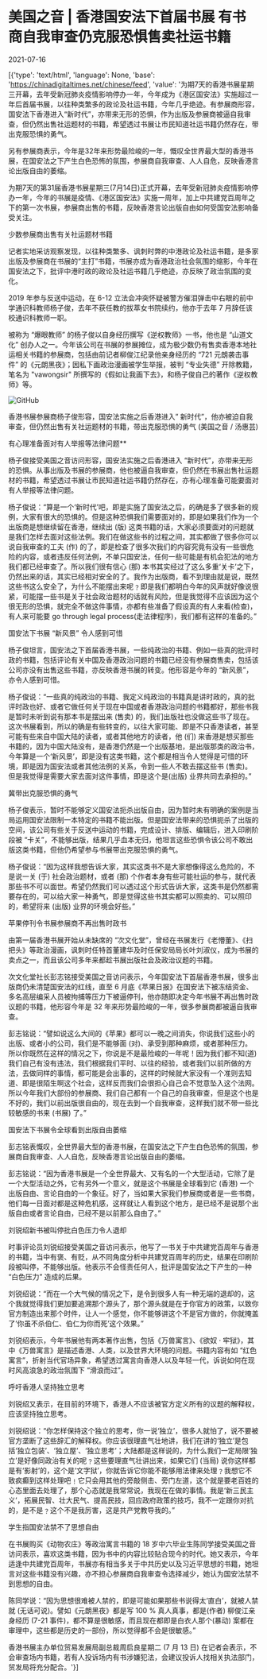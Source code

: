 # 美国之音 | 香港国安法下首届书展 有书商自我审查仍克服恐惧售卖社运书籍

2021-07-16

[{'type': 'text/html', 'language': None, 'base': 'https://chinadigitaltimes.net/chinese/feed', 'value': '为期7天的香港书展星期三开幕，去年受新冠肺炎疫情影响停办一年，今年成为《港区国安法》实施超过一年后首届书展，以往种类繁多的政论及社运书籍，今年几乎绝迹。有参展商形容，国安法下香港进入“新时代”，亦带来无形的恐惧，作为出版及参展商被逼自我审查，但仍然出售社运题材的书籍，希望透过书展让市民知道社运书籍仍然存在，带出克服恐惧的勇气。

另有参展商表示，今年是32年来形势最险峻的一年，慨叹全世界最大型的香港书展，在国安法之下产生白色恐怖的氛围，参展商自我审查、人人自危，反映香港言论出版自由的萎缩。

为期7天的第31届香港书展星期三(7月14日)正式开幕，去年受新冠肺炎疫情影响停办一年，今年的书展是疫情、《港区国安法》实施一周年，加上中共建党百周年之下的第一次书展，参展商出售的书籍，反映香港言论出版自由如何受国安法影响备受关注。

少数参展商出售有关社运题材书籍

记者实地采访观察发现，以往种类繁多、讽刺时弊的中港政论及社运书籍，是多家出版及参展商在书展的“主打”书籍，书展亦成为香港政治社会氛围的缩影，今年在国安法之下，批评中港时政的政论及社运书籍几乎绝迹，亦反映了政治氛围的变化。

2019 年参与反送中运动，在 6-12 立法会冲突怀疑被警方催泪弹击中右眼的前中学通识科教师杨子俊，去年不获任教的拔萃女书院续约，他亦于去年 7 月辞任该校通识科教师一职。

被称为 “爆眼教师” 的杨子俊以自身经历撰写《逆权教师》一书，他也是 “山道文化” 创办人之一。今年该公司在书展的参展摊位，成为极少数仍有售卖香港本地社运相关书籍的参展商，包括由前记者柳俊江纪录他亲身经历的 “721 元朗袭击事件” 的《元朗黑夜》；因私下画政治漫画被学生举报，被判 “专业失德” 开除教籍，笔名为 &quot;vawongsir&quot; 所撰写的《假如让我画下去》，和杨子俊自己的著作《逆权教师》等。

![GitHub](https://gdb.voanews.com/EFBF4088-CFBE-4811-810B-957EE0C458F2_w1597_n_r0_st.jpg)

香港书展参展商杨子俊形容，国安法实施之后香港进入” 新时代”，他亦被迫自我审查，但仍然出售有关社运题材的书籍，带出克服恐惧的勇气 (美国之音 / 汤惠芸)

有心理准备面对有人举报等法律问题**

杨子俊接受美国之音访问形容，国安法实施之后香港进入 “新时代”，亦带来无形的恐惧。从事出版及书展的参展商，他也被逼自我审查，但仍然在书展出售社运题材的书籍，希望透过书展让市民知道社运书籍仍然存在，亦有心理准备可能要面对有人举报等法律问题。

杨子俊说：“算是一个‘新时代’吧，即是实施了国安法之后，的确是多了很多新的规例，大家有很大的恐惧的。但是这种恐惧我们需要面对的，即是如果我们作为一个出版商是想继续留在香港，继续出 (版) 这类书籍的话，大家必须要面对的问题就是我们怎样去面对这些法例。我们在做这些书的过程之间，其实都做了很多你可以说自我审查的工夫 (作) 的了，即是检查了很多次我们的内容究竟有没有一些很危险的内容，或者违反任何法例，不单只国安法，任何一些可能是有机会犯法的地方我们都已经审查了。所以我们很有信心 (那) 本书其实经过了这么多重‘关卡’之下，仍然出来的话，其实已经相对安全的了。我作为出版商，看不到理由就是说，既然这些书这么安全了，为什么不能摆出来呢﹖即是我们都明白今年的风声就好像说很紧，可能摆一些书是关于社会政治题材的话就有风险，但是我觉得不应该因为这个很无形的恐惧，就完全不做这件事情，亦都有些准备了假设真的有人来看(检查)，有人来可能要 go through legal process(走法律程序)，我们都有这样的准备的。”

国安法下书展 “新风景” 令人感到可惜

杨子俊坦言，国安法之下首届香港书展，一些纯政治的书籍、例如一些真的批评时政的书籍，包括评论有关中国及香港政治问题的书籍已经没有参展商售卖，包括该公司亦没有出售这些书籍，亦反映香港书展的转变。他形容是今年的 “新风景”，亦令人感到可惜。

杨子俊说：“一些真的纯政治的书籍、我定义纯政治的书籍真是讲时政的，真的批评时政也好、或者它做任何关于现在中国或者香港政治问题的书籍都好，那些书我是暂时未听到说有那本书是摆出来 (售卖) 的，我们出版社也没做这些书了现在。这次书展看到，所以的确是有些转变的，以往大家可能、即是不只香港读者，甚至可能有些来自中国大陆的读者，或者其他地方的读者，他 (们) 来香港是想买那些书籍的，因为中国大陆没有，是香港仍然是一个出版基地，是出版那类的政治书，今年算是一个‘新风景’，即是没有这类书籍，这个都是相当令人觉得是可惜的环境，即是因为国安法或者其他法例的关系，令到一些人不敢去摆这些书 (售卖)。但是我觉得是需要大家去面对这件事情，即是这个是(出版) 业界共同去承担的。”

冀带出克服恐惧的勇气

杨子俊表示，暂时不能够定义国安法扼杀出版自由，因为暂时未有明确的案例是当局运用国安法限制一本特定的书籍不能出版。但是国安法带来的恐惧扼杀了出版的空间，该公司有些关于反送中运动的书籍，完成设计、排版、编辑后，进入印刷阶段被 “卡关”，不能够出版，结果几乎血本无归，他坦言这些恐惧令该公司不敢出版这类书籍，但他仍希望参与书展带出克服恐惧的勇气。

杨子俊说：“因为这样我想告诉大家，其实这类书不是大家想像得这么危险的，不是说一关 (于) 社会政治题材，或者 (那) 个作者本身有些可能社运的参与，就代表那些书不可以面世。希望仍然我们可以透过这个形式告诉大家，这类书是仍然都需要存在的，可以给大家一种勇气，即是觉得这些书其实都可以照卖的、可以照印的，希望将来 (出版) 业界的环境会好些。”

苹果停刊令书展参展商不再出售时政书

由第一届香港书展开始从未缺席的 “次文化堂”，曾经在书展发行《老懵董》、《扫把头》等政治漫画，讽刺时任特首董建华及时任保安局局长叶刘淑仪，成为书展的卖点之一，而且该公司多年来都趁书展出版社会及政治议题的书籍。

次文化堂社长彭志铭接受美国之音访问表示，今年国安法下首届香港书展，很多出版商仍未清楚国安法的红线，直至 6 月底《苹果日报》在国安法下被冻结资金、多名高层编采人员被拘捕等压力下被逼停刊，他亦随即决定今年书展不再出售时政议题的书籍，他形容今年是 32 年来形势最险峻的一年，很多参展商都被逼自我审查。

彭志铭说：“譬如说这么大间的《苹果》都可以一晚之间消失，你说我们这些小的出版、或者小的公司，我们是不能够面 (对)、承受到那种麻烦，或者那种压力。所以你既然在这样的情况之下，你说是不是最险峻的一年呢！因为我们都不知(道) 我们自己有没有违法，我们根据我们平时、以往的经验，或者我们以前所做的方法，去做同样的事情，都可能是会出事的，这样的时候就大家没有一个准则去知道、即是很陌生啊这个社会，这样反而我们会很担心自己会不觉意坠入这个法网。所以今年我们大部份的参展商、我们自己都有一个自己的自我审查，但是这个也是不好的，我们以前出版很自由的，现在去到一个自我审查，这样我们就不带一些比较敏感的书来 (书展) 了。”

国安法下书展令全球看到出版自由萎缩

彭志铭表慨叹，全世界最大型的香港书展，在国安法之下产生白色恐怖的氛围，参展商自我审查、人人自危，反映香港言论出版自由的萎缩。

彭志铭说：“因为香港书展是一个全世界最大、又有名的一个大型活动，它除了是一个大型活动之外，它有另外一个意义，就是这个书展是全球看到它 (香港) 一个出版自由、言论自由的一个象征。好了，当如果大家我们参展商或者是一些书商，他们每一日面对都是这种危机感，这样就让人看到这个地方，是已经不是说那个出版自由或者言论自由，已经不是以前那么自由了。”

刘锐绍新书被叫停批白色压力令人退却

时事评论员刘锐绍接受美国之音访问表示，他写了一书关于中共建党百周年与香港的书籍，当中有褒、有贬，从不同角度分析中共建党百周年的历史，结果在印刷阶段被叫停，不能够出版。他表示不会怪责任何人，批评是国安法之下产生的一种 “白色压力” 造成的后果。

刘锐绍说：“而在一个大气候的情况之下，是令到很多人有一种无端的退却的，这个我就觉得我们更加要追溯那个源头了，那个源头就是在于你官方的政策，以致你官方制造出来那个时件，让人一个感觉，你不能够讲这个不是官方做的，你就掩盖了&#8217;你虽不杀伯仁、伯仁为你而死&#8217;这个效果。”

刘锐绍表示，今年书展他有两本著作出售，包括《万兽寓言》、《欲奴 · 牢狱》，其中《万兽寓言》是描述香港、人类，以及世界大环境的问题。书籍内容有如 “红色寓言”，折射当代官场异象，希望透过寓言向香港人以及年轻一代，诉说如何在现时风高浪急的政治氛围下 “滑浪而过”。

呼吁香港人坚持独立思考

刘锐绍又表示，在目前的环境下，香港人不应该被官方定义所有的议题的解释权，应该坚持独立思考。

刘锐绍说：“你怎样保持这个独立的思考，你一说‘独立’，很多人就怕了，说不要被官方垄断了这些辞汇的解释权。你应该很理直气壮地讲，我们在讲的‘独立’是包括‘独立包装’、‘独立屋’、‘独立思考’；大陆都是这样说的，为什么我们一定局限‘独立’是好像同政治有关的呢﹖这些要理直气壮讲出来，如果它们 (当局) 说你这样都是有‘影射’的，这个是‘文字狱’，你就告诉它你能不能够用法律来处理﹖我想它不致疯癫到这样处理吧﹗它只会用其他的旁敲侧击、旁门左道，这个就是要老百姓的心态里面去处理了，那个心态就是我常常说，我现在在做的事情。我是‘新三民主义’，拓展民智、壮大民气、提高民技，回应政府政策的技巧，我不一定跟你对抗的，是不是﹖这个不是我厉害，这是共产党教导我的。”

学生指国安法禁不了思想自由

在书展购买《动物农庄》等政治寓言书籍的 18 岁中六毕业生陈同学接受美国之音访问表示，喜欢这类书籍，因为书中的内容比较贴合现今的时代。她又表示，今年适逢中共建党百周年，书展亦有相当多关于中共历史以及习近平思想的书籍，她坦言对这些书籍没有兴趣，亦不担心参展商自我审查令选择减少，她认为国安法禁不到思想的自由。

陈同学说：“因为思想很难被人禁的，即是可能如果那些书说得太‘直白’，就被人禁就 (无话可说)。譬如《元朗黑夜》都是写 100 % 真人真事，都是(作者) 柳俊江亲身经历 (7-21 事件)，都不算是很敏感，而且现在都即是白衣人那个(暴动) 案都在审理中，这些都是历史的一部份，所以觉得都不会是很敏感。”

香港书展主办单位贸易发展局副总裁周启良星期二 (7 月 13 日) 在记者会表示，不会审查场内书籍，若有人投诉场内有书涉嫌犯法，会建议投诉人找相关执法部门，贸发局将充分配合。'}]